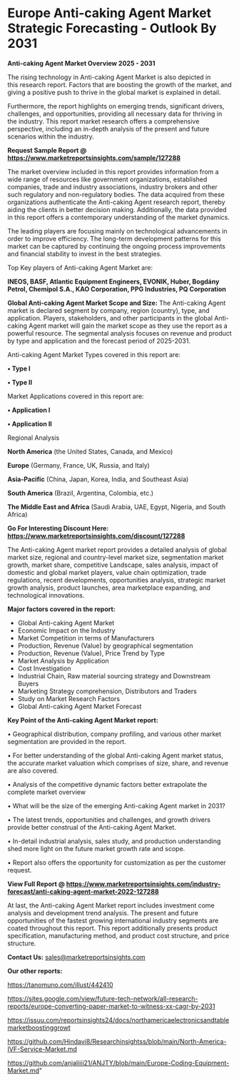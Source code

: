  # Europe Anti-caking Agent Market Strategic Forecasting - Outlook By 2031

<Strong> Anti-caking Agent Market Overview 2025 - 2031</strong>

The rising technology in Anti-caking Agent Market is also depicted in this research report. Factors that are boosting the growth of the market, and giving a positive push to thrive in the global market is explained in detail.

Furthermore, the report highlights on emerging trends, significant drivers, challenges, and opportunities, providing all necessary data for thriving in the industry. This report market research offers a comprehensive perspective, including an in-depth analysis of the present and future scenarios within the industry.

<strong>Request Sample Report @ <a href=https://www.marketreportsinsights.com/sample/127288>https://www.marketreportsinsights.com/sample/127288</a></strong>

The market overview included in this report provides information from a wide range of resources like government organizations, established companies, trade and industry associations, industry brokers and other such regulatory and non-regulatory bodies. The data acquired from these organizations authenticate the Anti-caking Agent research report, thereby aiding the clients in better decision making. Additionally, the data provided in this report offers a contemporary understanding of the market dynamics.

The leading players are focusing mainly on technological advancements in order to improve efficiency. The long-term development patterns for this market can be captured by continuing the ongoing process improvements and financial stability to invest in the best strategies.

Top Key players of Anti-caking Agent Market are:

<strong>INEOS, BASF, Atlantic Equipment Engineers, EVONIK, Huber, Bogdány Petrol, Chemipol S.A., KAO Corporation, PPG Industries, PQ Corporation</strong>

<strong><b>Global Anti-caking Agent Market Scope and Size:</b></strong>
The Anti-caking Agent market is declared segment by company, region (country), type, and application. Players, stakeholders, and other participants in the global Anti-caking Agent market will gain the market scope as they use the report as a powerful resource. The segmental analysis focuses on revenue and product by type and application and the forecast period of 2025-2031.

Anti-caking Agent Market Types covered in this report are:

<strong>• Type I

• Type II</strong>

Market Applications covered in this report are:

<strong>• Application I

• Application II</strong> 

Regional Analysis

<strong>North America</strong> (the United States, Canada, and Mexico)

<strong>Europe</strong> (Germany, France, UK, Russia, and Italy)

<strong>Asia-Pacific</strong> (China, Japan, Korea, India, and Southeast Asia)

<strong>South America</strong> (Brazil, Argentina, Colombia, etc.)

<strong>The Middle East and Africa</strong> (Saudi Arabia, UAE, Egypt, Nigeria, and South Africa)

<strong>Go For Interesting Discount Here: <a href=https://www.marketreportsinsights.com/discount/127288>https://www.marketreportsinsights.com/discount/127288</a></strong>

The Anti-caking Agent market report provides a detailed analysis of global market size, regional and country-level market size, segmentation market growth, market share, competitive Landscape, sales analysis, impact of domestic and global market players, value chain optimization, trade regulations, recent developments, opportunities analysis, strategic market growth analysis, product launches, area marketplace expanding, and technological innovations.

<strong><b>Major factors covered in the report:</b></strong>
<ul>
  <li>Global Anti-caking Agent Market </li>
  <li>Economic Impact on the Industry</li>
  <li>Market Competition in terms of Manufacturers</li>
  <li>Production, Revenue (Value) by geographical segmentation</li>
  <li>Production, Revenue (Value), Price Trend by Type</li>
  <li>Market Analysis by Application</li>
  <li>Cost Investigation</li>
  <li>Industrial Chain, Raw material sourcing strategy and Downstream Buyers</li>
  <li>Marketing Strategy comprehension, Distributors and Traders</li>
  <li>Study on Market Research Factors</li>
  <li>Global Anti-caking Agent Market Forecast</li>
</ul>

<strong><b>Key Point of the Anti-caking Agent Market report:</b></strong>

• Geographical distribution, company profiling, and various other market segmentation are provided in the report.

• For better understanding of the global Anti-caking Agent market status, the accurate market valuation which comprises of size, share, and revenue are also covered.

• Analysis of the competitive dynamic factors better extrapolate the complete market overview

• What will be the size of the emerging Anti-caking Agent market in 2031?

• The latest trends, opportunities and challenges, and growth drivers provide better construal of the Anti-caking Agent Market.

• In-detail industrial analysis, sales study, and production understanding shed more light on the future market growth rate and scope.

• Report also offers the opportunity for customization as per the customer request.

<strong><b>View Full Report @ <a href=https://www.marketreportsinsights.com/industry-forecast/anti-caking-agent-market-2022-127288>https://www.marketreportsinsights.com/industry-forecast/anti-caking-agent-market-2022-127288</a></b></strong>


At last, the Anti-caking Agent Market report includes investment come analysis and development trend analysis. The present and future opportunities of the fastest growing international industry segments are coated throughout this report. This report additionally presents product specification, manufacturing method, and product cost structure, and price structure.

<strong>Contact Us:</strong>
sales@marketreportsinsights.com

<strong>Our other reports:</strong>

<a href=https://tanomuno.com/illust/442410>https://tanomuno.com/illust/442410</a>

<a href=https://sites.google.com/view/future-tech-network/all-research-reports/europe-converting-paper-market-to-witness-xx-cagr-by-2031>https://sites.google.com/view/future-tech-network/all-research-reports/europe-converting-paper-market-to-witness-xx-cagr-by-2031</a>

<a href=https://issuu.com/reportsinsights24/docs/northamericaelectronicsandtablemarketboostinggrowt>https://issuu.com/reportsinsights24/docs/northamericaelectronicsandtablemarketboostinggrowt</a>

<a href=https://github.com/Hindavi8/Researchinsightss/blob/main/North-America-IVF-Service-Market.md>https://github.com/Hindavi8/Researchinsightss/blob/main/North-America-IVF-Service-Market.md</a>

<a href=https://github.com/anjaliiii21/ANJTY/blob/main/Europe-Coding-Equipment-Market.md>https://github.com/anjaliiii21/ANJTY/blob/main/Europe-Coding-Equipment-Market.md</a>"
